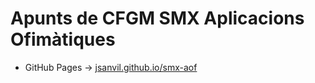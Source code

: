 # Apunts de CFGM SMX Aplicacions Ofimàtiques

- GitHub Pages → [jsanvil.github.io/smx-aof](https://jsanvil.github.io/smx-aof/)
